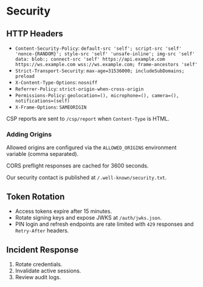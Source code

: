 # Security

## HTTP Headers
- `Content-Security-Policy`: `default-src 'self'; script-src 'self' 'nonce-{RANDOM}'; style-src 'self' 'unsafe-inline'; img-src 'self' data: blob:; connect-src 'self' https://api.example.com https://ws.example.com wss://ws.example.com; frame-ancestors 'self'`
- `Strict-Transport-Security`: `max-age=31536000; includeSubDomains; preload`
- `X-Content-Type-Options`: `nosniff`
- `Referrer-Policy`: `strict-origin-when-cross-origin`
- `Permissions-Policy`: `geolocation=(), microphone=(), camera=(), notifications=(self)`
- `X-Frame-Options`: `SAMEORIGIN`

CSP reports are sent to `/csp/report` when `Content-Type` is HTML.

### Adding Origins
Allowed origins are configured via the `ALLOWED_ORIGINS` environment variable (comma separated).

CORS preflight responses are cached for 3600 seconds.

Our security contact is published at `/.well-known/security.txt`.

## Token Rotation
- Access tokens expire after 15 minutes.
- Rotate signing keys and expose JWKS at `/auth/jwks.json`.
- PIN login and refresh endpoints are rate limited with `429` responses and `Retry-After` headers.

## Incident Response
1. Rotate credentials.
2. Invalidate active sessions.
3. Review audit logs.
